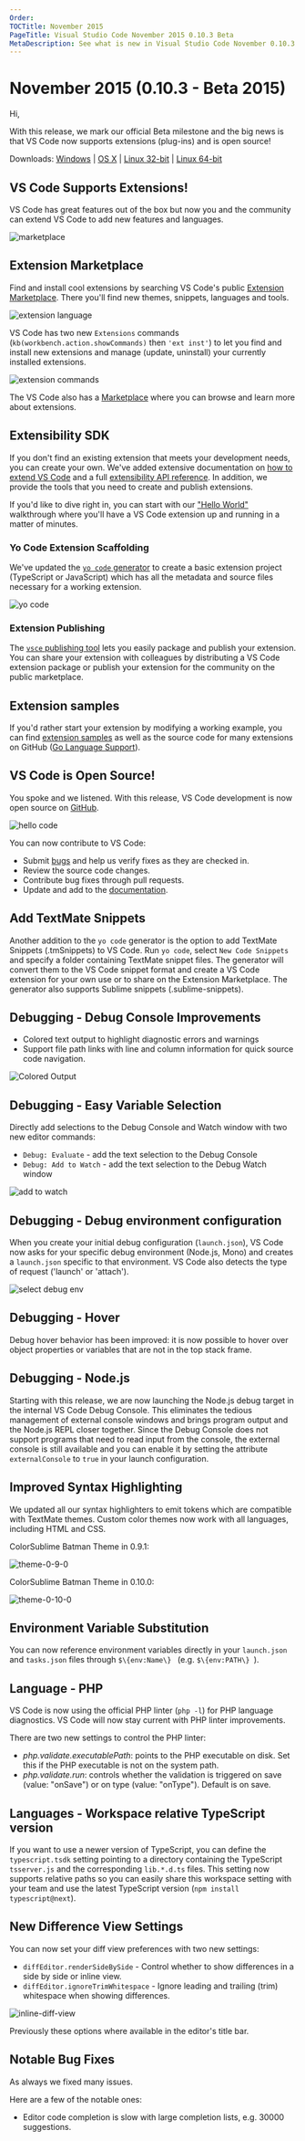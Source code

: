 ```yaml
---
Order:
TOCTitle: November 2015
PageTitle: Visual Studio Code November 2015 0.10.3 Beta
MetaDescription: See what is new in Visual Studio Code November 0.10.3
---
```


# November 2015 (0.10.3 - Beta 2015)

Hi,

With this release, we mark our official Beta milestone and the big news is that VS Code now supports extensions (plug-ins) and is open source!

Downloads: [Windows](https://az764295.vo.msecnd.net/public/0.10.3/VSCodeSetup.exe) | [OS X](https://az764295.vo.msecnd.net/public/0.10.3/VSCode-darwin.zip) | [Linux 32-bit](https://az764295.vo.msecnd.net/public/0.10.3/VSCode-linux32.zip) | [Linux 64-bit](https://az764295.vo.msecnd.net/public/0.10.3/VSCode-linux64.zip)

## VS Code Supports Extensions!

VS Code has great features out of the box but now you and the community can extend VS Code to add new features and languages.

![marketplace](images/0_10_0/marketplace.png)

## Extension Marketplace

Find and install cool extensions by searching VS Code's public [Extension Marketplace](/docs/editor/extension-marketplace.md). There you'll find new themes, snippets, languages and tools.

![extension language](images/0_10_0/extension-language.png)

VS Code has two new `Extensions` commands (`kb(workbench.action.showCommands)` then `'ext inst'`) to let you find and install new extensions and manage (update, uninstall) your currently installed extensions.

![extension commands](images/0_10_0/extension-commands.png)

The VS Code also has a [Marketplace](https://marketplace.visualstudio.com/VSCode) where you can browse and learn more about extensions.

## Extensibility SDK

If you don't find an existing extension that meets your development needs, you can create your own. We've added extensive documentation on [how to extend VS Code](/docs/extensions/overview.md) and a full [extensibility API reference](/docs/extensionAPI/overview.md). In addition, we provide the tools that you need to create and publish extensions.

If you'd like to dive right in, you can start with our ["Hello World"](/docs/extensions/example-hello-world.md) walkthrough where you'll have a VS Code extension up and running in a matter of minutes.

### Yo Code Extension Scaffolding

We've updated the [`yo code` generator](/docs/extensions/yocode.md) to create a basic extension project (TypeScript or JavaScript) which has all the metadata and source files necessary for a working extension.

![yo code](images/0_10_0/yo-code.png)

### Extension Publishing

The [`vsce` publishing tool](/docs/extensions/publish-extension.md) lets you easily package and publish your extension. You can share your extension with colleagues by distributing a VS Code extension package or publish your extension for the community on the public marketplace.

## Extension samples

If you'd rather start your extension by modifying a working example, you can find [extension samples](/docs/extensions/samples/.md) as well as the source code for many extensions on GitHub ([Go Language Support](https://github.com/golang/vscode-go)).

## VS Code is Open Source!

You spoke and we listened. With this release, VS Code development is now open source on [GitHub](https://github.com/microsoft/vscode).

![hello code](images/0_10_0/hello-code.png)

You can now contribute to VS Code:

- Submit [bugs](https://github.com/microsoft/vscode/issues) and help us verify fixes as they are checked in.
- Review the source code changes.
- Contribute bug fixes through pull requests.
- Update and add to the [documentation](https://github.com/microsoft/vscode-docs).

## Add TextMate Snippets

Another addition to the `yo code` generator is the option to add TextMate Snippets (.tmSnippets) to VS Code. Run `yo code`, select `New Code Snippets` and specify a folder containing TextMate snippet files. The generator will convert them to the VS Code snippet format and create a VS Code extension for your own use or to share on the Extension Marketplace. The generator also supports Sublime snippets (.sublime-snippets).

## Debugging - Debug Console Improvements

- Colored text output to highlight diagnostic errors and warnings
- Support file path links with line and column information for quick source code navigation.

![Colored Output](images/0_10_0/colored-output.png)

## Debugging - Easy Variable Selection

Directly add selections to the Debug Console and Watch window with two new editor commands:

- `Debug: Evaluate` - add the text selection to the Debug Console
- `Debug: Add to Watch` - add the text selection to the Debug Watch window

![add to watch](images/0_10_0/add-to-watch.png)

## Debugging - Debug environment configuration

When you create your initial debug configuration (`launch.json`), VS Code now asks for your specific debug environment (Node.js, Mono) and creates a `launch.json` specific to that environment. VS Code also detects the type of request ('launch' or 'attach').

![select debug env](images/0_10_0/select-debug-env.png)

## Debugging - Hover

Debug hover behavior has been improved: it is now possible to hover over object properties or variables that are not in the top stack frame.

## Debugging - Node.js

Starting with this release, we are now launching the Node.js debug target in the internal VS Code Debug Console. This eliminates the tedious management of external console windows and brings program output and the Node.js REPL closer together. Since the Debug Console does not support programs that need to read input from the console, the external console is still available and you can enable it by setting the attribute `externalConsole` to `true` in your launch configuration.

## Improved Syntax Highlighting

We updated all our syntax highlighters to emit tokens which are compatible with TextMate themes. Custom color themes now work with all languages, including HTML and CSS.

ColorSublime Batman Theme in 0.9.1:

![theme-0-9-0](images/0_10_0/theme-0-9-0.png)

ColorSublime Batman Theme in 0.10.0:

![theme-0-10-0](images/0_10_0/theme-0-10-0.png)

## Environment Variable Substitution

You can now reference environment variables directly in your `launch.json` and `tasks.json` files through `$\{env:Name\}
` (e.g. `$\{env:PATH\}
`).

## Language - PHP

VS Code is now using the official PHP linter (`php -l`) for PHP language diagnostics. VS Code will now stay current with PHP linter improvements.

There are two new settings to control the PHP linter:

- _php.validate.executablePath_: points to the PHP executable on disk. Set this if the PHP executable is not on the system path.
- _php.validate.run_: controls whether the validation is triggered on save (value: "onSave") or on type (value: "onType"). Default is on save.

## Languages - Workspace relative TypeScript version

If you want to use a newer version of TypeScript, you can define the `typescript.tsdk` setting pointing to a directory containing the TypeScript `tsserver.js` and the corresponding `lib.*.d.ts` files. This setting now supports relative paths so you can easily share this workspace setting with your team and use the latest TypeScript version (`npm install typescript@next`).

## New Difference View Settings

You can now set your diff view preferences with two new settings:

- `diffEditor.renderSideBySide` - Control whether to show differences in a side by side or inline view.
- `diffEditor.ignoreTrimWhitespace` - Ignore leading and trailing (trim) whitespace when showing differences.

![inline-diff-view](images/0_10_0/inline-diff-view.png)

Previously these options where available in the editor's title bar.

## Notable Bug Fixes

As always we fixed many issues.

Here are a few of the notable ones:

- Editor code completion is slow with large completion lists, e.g. 30000 suggestions.

